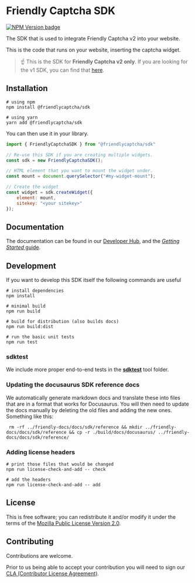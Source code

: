 # Friendly Captcha SDK

[![NPM Version badge](https://img.shields.io/npm/v/%40friendlycaptcha/sdk)](https://www.npmjs.com/package/@friendlycaptcha/sdk)

The SDK that is used to integrate Friendly Captcha v2 into your website.

This is the code that runs on your website, inserting the captcha widget.

> ☝️ This is the SDK for **Friendly Captcha v2 only**. If you are looking for the v1 SDK, you can find that [here](https://github.com/friendlycaptcha/friendly-challenge).

## Installation

```shell
# using npm
npm install @friendlycaptcha/sdk

# using yarn
yarn add @friendlycaptcha/sdk
```

You can then use it in your library.

```js
import { FriendlyCaptchaSDK } from "@friendlycaptcha/sdk"

// Re-use this SDK if you are creating multiple widgets.
const sdk = new FriendlyCaptchaSDK();
```

```js
// HTML element that you want to mount the widget under.
const mount = document.querySelector("#my-widget-mount");

// Create the widget
const widget = sdk.createWidget({
    element: mount,
    sitekey: "<your sitekey>"
});
```

## Documentation

The documentation can be found in our [Developer Hub](https://developer.friendlycaptcha.com/docs/v2/sdk/), and the [*Getting Started* guide](https://developer.friendlycaptcha.com/docs/v2/getting-started/).

## Development

If you want to develop this SDK itself the following commands are useful

```shell
# install dependencies 
npm install

# minimal build
npm run build

# build for distribution (also builds docs)
npm run build:dist

# run the basic unit tests
npm run test
```

### sdktest
We include more proper end-to-end tests in the [**sdktest**](./sdktest/) tool folder.

### Updating the docusaurus SDK reference docs
We automatically generate markdown docs and translate these into files that are in a format that works for Docusaurus. You will then need to update the docs manually by deleting the old files and adding the new ones. Something like this:

```shell
 rm -rf ../friendly-docs/docs/sdk/reference && mkdir ../friendly-docs/docs/sdk/reference && cp -r ./build/docs/docusaurus/ ../friendly-docs/docs/sdk/reference/
```

### Adding license headers

```shell
# print those files that would be changed
npm run license-check-and-add -- check

# add the headers
npm run license-check-and-add -- add
```

## License
This is free software; you can redistribute it and/or modify it under the terms of the [Mozilla Public License Version 2.0](./LICENSE).

## Contributing
Contributions are welcome.

Prior to us being able to accept your contribution you will need to sign our [CLA (Contributor License Agreement)](https://cla-assistant.io/FriendlyCaptcha/friendly-captcha-sdk).

